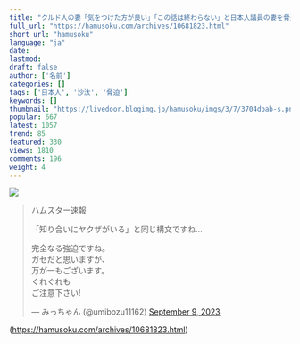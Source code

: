 ```yaml
---
title: "クルド人の妻「気をつけた方が良い」「この話は終わらない」と日本人議員の妻を脅迫 警察沙汰に:ハムスター速報"
full_url: "https://hamusoku.com/archives/10681823.html"
short_url: "hamusoku"
language: "ja"
date: 
lastmod: 
draft: false
author: ['名前']
categories: []
tags: ['日本人', '沙汰', '脅迫']
keywords: []
thumbnail: "https://livedoor.blogimg.jp/hamusoku/imgs/3/7/3704dbab-s.png"
popular: 667
latest: 1057
trend: 85
featured: 330
views: 1810
comments: 196
weight: 4
---
```


![](https://livedoor.blogimg.jp/hamusoku/imgs/3/7/3704dbab-s.png)

<blockquote class='twitter-tweet'><p>ハムスター速報</p><p>「知り合いにヤクザがいる」と同じ構文ですね…</p><p lang='ja' dir='ltr'>完全なる強迫ですね。<br>ガセだと思いますが、<br>万が一もございます。<br>くれぐれも<br>ご注意下さい!</p>— みっちゃん (@umibozu11162) <a href='https://twitter.com/umibozu11162/status/1700441846869270678?ref_src=twsrc%5Etfw'>September 9, 2023</a></blockquote> 

(https://hamusoku.com/archives/10681823.html)
